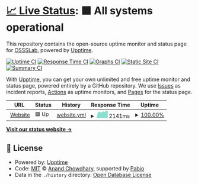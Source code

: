 # [📈 Live Status](https://OSSSLab.github.io/upptime): <!--live status--> **🟩 All systems operational**

This repository contains the open-source uptime monitor and status page for [OSSSLab](https://OSSSLab.github.io/upptime), powered by [Upptime](https://github.com/upptime/upptime).

[![Uptime CI](https://github.com/OSSSLab/upptime/workflows/Uptime%20CI/badge.svg)](https://github.com/OSSSLab/upptime/actions?query=workflow%3A%22Uptime+CI%22)
[![Response Time CI](https://github.com/OSSSLab/upptime/workflows/Response%20Time%20CI/badge.svg)](https://github.com/OSSSLab/upptime/actions?query=workflow%3A%22Response+Time+CI%22)
[![Graphs CI](https://github.com/OSSSLab/upptime/workflows/Graphs%20CI/badge.svg)](https://github.com/OSSSLab/upptime/actions?query=workflow%3A%22Graphs+CI%22)
[![Static Site CI](https://github.com/OSSSLab/upptime/workflows/Static%20Site%20CI/badge.svg)](https://github.com/OSSSLab/upptime/actions?query=workflow%3A%22Static+Site+CI%22)
[![Summary CI](https://github.com/OSSSLab/upptime/workflows/Summary%20CI/badge.svg)](https://github.com/OSSSLab/upptime/actions?query=workflow%3A%22Summary+CI%22)

With [Upptime](https://upptime.js.org), you can get your own unlimited and free uptime monitor and status page, powered entirely by a GitHub repository. We use [Issues](https://github.com/OSSSLab/upptime/issues) as incident reports, [Actions](https://github.com/OSSSLab/upptime/actions) as uptime monitors, and [Pages](https://OSSSLab.github.io/upptime) for the status page.

<!--start: status pages-->
<!-- This summary is generated by Upptime (https://github.com/upptime/upptime) -->
<!-- Do not edit this manually, your changes will be overwritten -->
<!-- prettier-ignore -->
| URL | Status | History | Response Time | Uptime |
| --- | ------ | ------- | ------------- | ------ |
| <img alt="" src="https://icons.duckduckgo.com/ip3/www.osss.cs.tsukuba.ac.jp.ico" height="13"> [Website](http://www.osss.cs.tsukuba.ac.jp/) | 🟩 Up | [website.yml](https://github.com/OSSSLab/upptime/commits/HEAD/history/website.yml) | <details><summary><img alt="Response time graph" src="./graphs/website/response-time-week.png" height="20"> 2141ms</summary><br><a href="https://OSSSLab.github.io/upptime/history/website"><img alt="Response time 2546" src="https://img.shields.io/endpoint?url=https%3A%2F%2Fraw.githubusercontent.com%2FOSSSLab%2Fupptime%2FHEAD%2Fapi%2Fwebsite%2Fresponse-time.json"></a><br><a href="https://OSSSLab.github.io/upptime/history/website"><img alt="24-hour response time 2288" src="https://img.shields.io/endpoint?url=https%3A%2F%2Fraw.githubusercontent.com%2FOSSSLab%2Fupptime%2FHEAD%2Fapi%2Fwebsite%2Fresponse-time-day.json"></a><br><a href="https://OSSSLab.github.io/upptime/history/website"><img alt="7-day response time 2141" src="https://img.shields.io/endpoint?url=https%3A%2F%2Fraw.githubusercontent.com%2FOSSSLab%2Fupptime%2FHEAD%2Fapi%2Fwebsite%2Fresponse-time-week.json"></a><br><a href="https://OSSSLab.github.io/upptime/history/website"><img alt="30-day response time 3226" src="https://img.shields.io/endpoint?url=https%3A%2F%2Fraw.githubusercontent.com%2FOSSSLab%2Fupptime%2FHEAD%2Fapi%2Fwebsite%2Fresponse-time-month.json"></a><br><a href="https://OSSSLab.github.io/upptime/history/website"><img alt="1-year response time 2546" src="https://img.shields.io/endpoint?url=https%3A%2F%2Fraw.githubusercontent.com%2FOSSSLab%2Fupptime%2FHEAD%2Fapi%2Fwebsite%2Fresponse-time-year.json"></a></details> | <details><summary><a href="https://OSSSLab.github.io/upptime/history/website">100.00%</a></summary><a href="https://OSSSLab.github.io/upptime/history/website"><img alt="All-time uptime 98.93%" src="https://img.shields.io/endpoint?url=https%3A%2F%2Fraw.githubusercontent.com%2FOSSSLab%2Fupptime%2FHEAD%2Fapi%2Fwebsite%2Fuptime.json"></a><br><a href="https://OSSSLab.github.io/upptime/history/website"><img alt="24-hour uptime 100.00%" src="https://img.shields.io/endpoint?url=https%3A%2F%2Fraw.githubusercontent.com%2FOSSSLab%2Fupptime%2FHEAD%2Fapi%2Fwebsite%2Fuptime-day.json"></a><br><a href="https://OSSSLab.github.io/upptime/history/website"><img alt="7-day uptime 100.00%" src="https://img.shields.io/endpoint?url=https%3A%2F%2Fraw.githubusercontent.com%2FOSSSLab%2Fupptime%2FHEAD%2Fapi%2Fwebsite%2Fuptime-week.json"></a><br><a href="https://OSSSLab.github.io/upptime/history/website"><img alt="30-day uptime 100.00%" src="https://img.shields.io/endpoint?url=https%3A%2F%2Fraw.githubusercontent.com%2FOSSSLab%2Fupptime%2FHEAD%2Fapi%2Fwebsite%2Fuptime-month.json"></a><br><a href="https://OSSSLab.github.io/upptime/history/website"><img alt="1-year uptime 98.93%" src="https://img.shields.io/endpoint?url=https%3A%2F%2Fraw.githubusercontent.com%2FOSSSLab%2Fupptime%2FHEAD%2Fapi%2Fwebsite%2Fuptime-year.json"></a></details>

<!--end: status pages-->

[**Visit our status website →**](https://OSSSLab.github.io/upptime)

## 📄 License

- Powered by: [Upptime](https://github.com/upptime/upptime)
- Code: [MIT](./LICENSE) © [Anand Chowdhary](https://anandchowdhary.com), supported by [Pabio](https://pabio.com)
- Data in the `./history` directory: [Open Database License](https://opendatacommons.org/licenses/odbl/1-0/)
